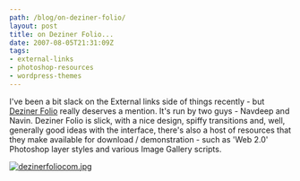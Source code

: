 ```yaml
---
path: /blog/on-deziner-folio/
layout: post
title: on Deziner Folio...
date: 2007-08-05T21:31:09Z
tags:
- external-links
- photoshop-resources
- wordpress-themes
---
```


I've been a bit slack on the External links side of things recently - but [Deziner Folio](http://www.dezinerfolio.com/ "Open link in a new window.") really deserves a mention. It's run by two guys - Navdeep and Navin. Deziner Folio is slick, with a nice design, spiffy transitions and, well, generally good ideas with the interface, there's also a host of resources that they make available for download / demonstration - such as 'Web 2.0' Photoshop layer styles and various Image Gallery scripts.

[![dezinerfoliocom.jpg](/content/images/2007/08/dezinerfoliocom.jpg)](http://www.dezinerfolio.com/ "Open link in a new window.")